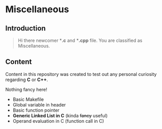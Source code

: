 # Miscellaneous

## Introduction
>Hi there newcomer ***.c** and ***.cpp** file.
You are classified as Miscellaneous.

## Content

Content in this repository was created to test out any personal curiosity regarding **C** or **C++**.

Nothing fancy here!

- Basic Makefile
- Global variable in header
- Basic function pointer
- **Generic Linked List in C** (kinda ~~fancy~~ useful)
- Operand evaluation in C (function call in C)
